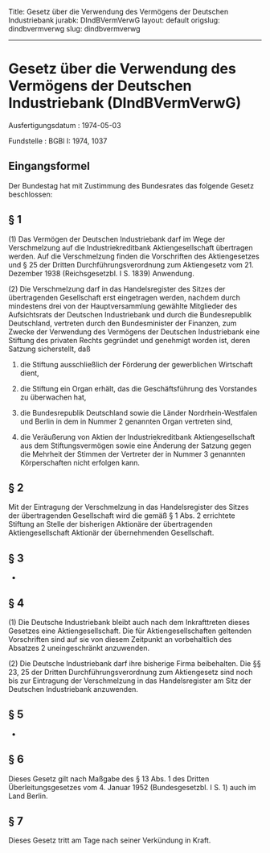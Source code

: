 Title: Gesetz über die Verwendung des Vermögens der Deutschen Industriebank
jurabk: DIndBVermVerwG
layout: default
origslug: dindbvermverwg
slug: dindbvermverwg

---

# Gesetz über die Verwendung des Vermögens der Deutschen Industriebank (DIndBVermVerwG)

Ausfertigungsdatum
:   1974-05-03

Fundstelle
:   BGBl I: 1974, 1037



## Eingangsformel

Der Bundestag hat mit Zustimmung des Bundesrates das folgende Gesetz
beschlossen:


## § 1

(1) Das Vermögen der Deutschen Industriebank darf im Wege der
Verschmelzung auf die Industriekreditbank Aktiengesellschaft
übertragen werden. Auf die Verschmelzung finden die Vorschriften des
Aktiengesetzes und § 25 der Dritten Durchführungsverordnung zum
Aktiengesetz vom 21. Dezember 1938 (Reichsgesetzbl. I S. 1839)
Anwendung.

(2) Die Verschmelzung darf in das Handelsregister des Sitzes der
übertragenden Gesellschaft erst eingetragen werden, nachdem durch
mindestens drei von der Hauptversammlung gewählte Mitglieder des
Aufsichtsrats der Deutschen Industriebank und durch die Bundesrepublik
Deutschland, vertreten durch den Bundesminister der Finanzen, zum
Zwecke der Verwendung des Vermögens der Deutschen Industriebank eine
Stiftung des privaten Rechts gegründet und genehmigt worden ist, deren
Satzung sicherstellt, daß

1.  die Stiftung ausschließlich der Förderung der gewerblichen Wirtschaft
    dient,


2.  die Stiftung ein Organ erhält, das die Geschäftsführung des Vorstandes
    zu überwachen hat,


3.  die Bundesrepublik Deutschland sowie die Länder Nordrhein-Westfalen
    und Berlin in dem in Nummer 2 genannten Organ vertreten sind,


4.  die Veräußerung von Aktien der Industriekreditbank Aktiengesellschaft
    aus dem Stiftungsvermögen sowie eine Änderung der Satzung gegen die
    Mehrheit der Stimmen der Vertreter der in Nummer 3 genannten
    Körperschaften nicht erfolgen kann.





## § 2

Mit der Eintragung der Verschmelzung in das Handelsregister des Sitzes
der übertragenden Gesellschaft wird die gemäß § 1 Abs. 2 errichtete
Stiftung an Stelle der bisherigen Aktionäre der übertragenden
Aktiengesellschaft Aktionär der übernehmenden Gesellschaft.


## § 3

-


## § 4

(1) Die Deutsche Industriebank bleibt auch nach dem Inkrafttreten
dieses Gesetzes eine Aktiengesellschaft. Die für Aktiengesellschaften
geltenden Vorschriften sind auf sie von diesem Zeitpunkt an
vorbehaltlich des Absatzes 2 uneingeschränkt anzuwenden.

(2) Die Deutsche Industriebank darf ihre bisherige Firma beibehalten.
Die §§ 23, 25 der Dritten Durchführungsverordnung zum Aktiengesetz
sind noch bis zur Eintragung der Verschmelzung in das Handelsregister
am Sitz der Deutschen Industriebank anzuwenden.


## § 5

-


## § 6

Dieses Gesetz gilt nach Maßgabe des § 13 Abs. 1 des Dritten
Überleitungsgesetzes vom 4. Januar 1952 (Bundesgesetzbl. I S. 1) auch
im Land Berlin.


## § 7

Dieses Gesetz tritt am Tage nach seiner Verkündung in Kraft.

